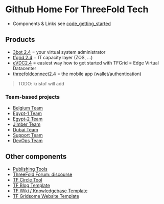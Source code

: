 # Github Home For ThreeFold Tech

- Components & Links see [code_getting_started](code_getting_started.md)
## Products

- [3bot 2.4](products/3bot2.4.md) = your virtual system administrator
- [tfgrid 2.4](products/tfgrid2.4.md) = IT capacity layer (ZOS, ...)
- [eVDC2.4](products/evdc2.4.md) = easiest way how to get started with TFGrid = Edge Virtual Datacenter
- [threefoldconnect2.4](threefoldconnect2.4.md) = the mobile app (wallet/authentication)

> TODO: kristof will add
### Team-based projects

- [Belgium Team](https://github.com/orgs/threefoldtech/projects/61)
- [Egypt-1 Team](https://github.com/orgs/threefoldtech/projects/127)
- [Egypt-2 Team](https://github.com/orgs/threefoldtech/projects/128)
- [Jimber Team](https://github.com/orgs/threefoldtech/projects/60)
- [Dubai Team](https://github.com/orgs/threefoldtech/projects/130)
- [Support Team](https://circles.threefold.me/project/sabrinasadik-tf-support/kanban)
- [DevOps Team](https://github.com/orgs/threefoldtech/projects/66)
## Other components
  
- [Publishing Tools](https://github.com/threebotserver/publishingtools)
- [ThreeFold Forum: discourse](https://github.com/threefoldtech/threefold-forums)
- [TF Circle Tool](https://github.com/threefoldtech/circles_reporting_tool)
- [TF Blog Template](https://github.com/threefoldfoundation/blog_example)
- [TF Wiki / Knowledgebase Template](https://github.com/threefoldfoundation/wiki_example)
- [TF Gridsome Website Template](https://github.com/threefoldfoundation/www_examplesite)

